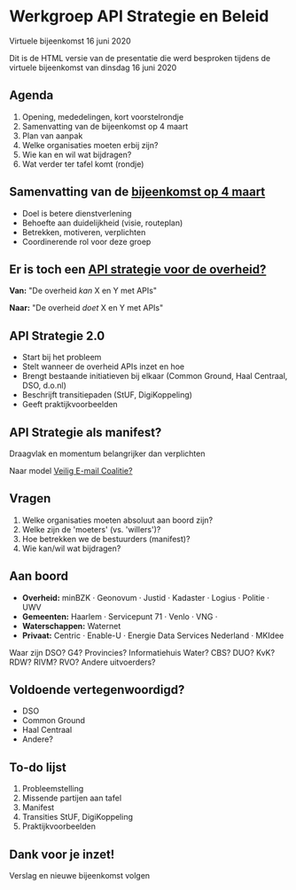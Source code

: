 # Werkgroep API Strategie en Beleid

Virtuele bijeenkomst 16 juni 2020

Dit is de HTML versie van de presentatie die werd besproken tijdens de virtuele bijeenkomst van dinsdag 16 juni 2020

## Agenda 

1. Opening, mededelingen, kort voorstelrondje 
2. Samenvatting van de bijeenkomst op 4 maart 
3. Plan van aanpak 
4. Welke organisaties moeten erbij zijn? 
5. Wie kan en wil wat bijdragen? 
6. Wat verder ter tafel komt (rondje)

## Samenvatting van de [bijeenkomst op 4 maart](https://github.com/Geonovum/KP-APIs/blob/master/Werkgroep%20Communicatie%20en%20Beleid/Verslagen/verslag-sessie-api-strategie-en-beleid-20200304.md) 

* Doel is betere dienstverlening 
* Behoefte aan duidelijkheid (visie, routeplan) 
* Betrekken, motiveren, verplichten 
* Coordinerende rol voor deze groep

## Er is toch een [API strategie voor de overheid?](https://docs.geostandaarden.nl/api/API-Strategie/) 

**Van:** "De overheid _kan_ X en Y met APIs" 

**Naar:** "De overheid _doet_ X en Y met APIs"

## API Strategie 2.0 

* Start bij het probleem 
* Stelt wanneer de overheid APIs inzet en hoe 
* Brengt bestaande initiatieven bij elkaar (Common Ground, Haal Centraal, DSO, d.o.nl) 
* Beschrijft transitiepaden (StUF, DigiKoppeling) 
* Geeft praktijkvoorbeelden

## API Strategie als manifest? 

Draagvlak en momentum belangrijker dan verplichten 

Naar model [Veilig E-mail Coalitie?](https://www.cybersecurityalliantie.nl/het-nederlandse-cybersecurity-landschap/cybersecurity-landschap/cybersecurity-landschap/veilige-e-mail-coalitie)



## Vragen 

1. Welke organisaties moeten absoluut aan boord zijn? 
2. Welke zijn de 'moeters' (vs. 'willers')? 
3. Hoe betrekken we de bestuurders (manifest)? 
4. Wie kan/wil wat bijdragen?</section>

## Aan boord 

* **Overheid:** minBZK · Geonovum · Justid · Kadaster · Logius · Politie · UWV 
* **Gemeenten:** Haarlem · Servicepunt 71 · Venlo · VNG · 
* **Waterschappen:** Waternet 
* **Privaat:** Centric · Enable-U · Energie Data Services Nederland · MKIdee 

Waar zijn DSO? G4? Provincies? Informatiehuis Water? CBS? DUO? KvK? RDW? RIVM? RVO? Andere uitvoerders?

## Voldoende vertegenwoordigd? 

* DSO 
* Common Ground 
* Haal Centraal 
* Andere?

## To-do lijst 

1. Probleemstelling 
2. Missende partijen aan tafel 
3. Manifest 
4. Transities StUF, DigiKoppeling 
5. Praktijkvoorbeelden

## Dank voor je inzet!

Verslag en nieuwe bijeenkomst volgen
